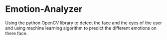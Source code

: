 # Emotion-Analyzer
Using the python OpenCV library to detect the face and the eyes of the user and using machine learning algorithm to predict the different emotions on there face. 
